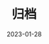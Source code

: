 ---
title: '归档'
url: "archives"
date: 2023-01-28
layout: archives
menu:
  main:
    name: "归档"
    weight: 7
---